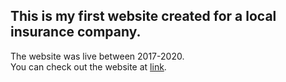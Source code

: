 This is my first website created for a local insurance company.   
---
The website was live between 2017-2020.   
You can check out the website at [link](https://meggiszu.github.io/).  
